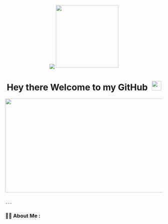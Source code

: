 <div id="header" align="center">
  <img src="<div id="header" align="center">
  <img src="https://media.giphy.com/media/BferOKonYOspm28AiB/giphy.gif" width="200"/>
</div>

  <div align="center">                                                                                
 <h1>
     Hey there Welcome to my GitHub        
   <img align="center">                                                                                
  <img src="https://media.giphy.com/media/hvRJCLFzcasrR4ia7z/giphy.gif" width="30px"/>
 </div> 
                                                                                    
                                                                                    
</h1>
  
                                                                                    
  <div align="center">
  <img src="https://media.giphy.com/media/doXBzUFJRxpaUbuaqz/giphy.gif" width="600" height="300"/>
  </div>

                                                                                                
                                                                                                
                                                                                                ---

### :woman_technologist: About Me :
